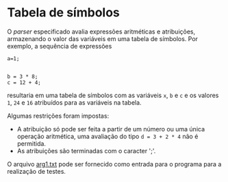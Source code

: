 # Tabela de símbolos

O _parser_ especificado avalia expressões aritméticas e atribuições, 
armazenando o valor das variáveis em uma tabela de símbolos. Por exemplo, 
a sequência de expressões

```
a=1;


b = 3 * 8;
c = 12 + 4;
```

resultaria em uma tabela de símbolos com as variáveis `x`, `b` e 
`c` e os valores `1`, `24` e `16` atribuídos para as variáveis 
na tabela.

Algumas restrições foram impostas:

- A atribuição só pode ser feita a partir de um número ou uma única 
operação aritmética, uma avaliação do tipo `d = 3 + 2 * 4` não 
é permitida.
- As atribuições são terminadas com o caracter ';'.

O arquivo [arg1.txt](arg1.txt) pode ser fornecido como entrada para 
o programa para a realização de testes.
